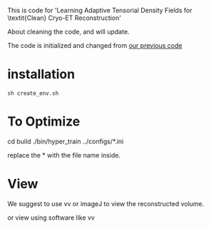 This is code for 'Learning Adaptive Tensorial Density Fields for \textit{Clean} Cryo-ET Reconstruction'

About cleaning the code, and will update.

The code is initialized and changed from [our previous code](https://github.com/darglein/NeAT)

# installation

`sh create_env.sh`

# To Optimize

cd build
./bin/hyper_train ../configs/*.ini

replace the * with the file name inside.




# View

We suggest to use vv or imageJ to view the reconstructed volume.

or view using software like vv
